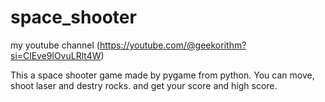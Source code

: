 # space_shooter
my youtube channel (https://youtube.com/@geekorithm?si=ClEve9lOvuLRlt4W)

This a space shooter game made by pygame from python.
You can move, shoot laser and destry rocks. and get your score and high score.